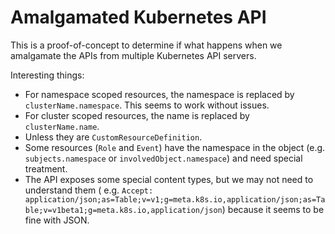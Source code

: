 # Amalgamated Kubernetes API

This is a proof-of-concept to determine if what happens when we amalgamate the APIs from multiple Kubernetes API
servers.

Interesting things:

* For namespace scoped resources, the namespace is replaced by `clusterName.namespace`. This seems to work without
  issues.
* For cluster scoped resources, the name is replaced by `clusterName.name`.
* Unless they are `CustomResourceDefinition`.
* Some resources (`Role` and `Event`) have the namespace in the object (e.g. `subjects.namespace`
  or `involvedObject.namespace`) and need special treatment.
* The API exposes some special content types, but we may not need to understand them (
  e.g. `Accept: application/json;as=Table;v=v1;g=meta.k8s.io,application/json;as=Table;v=v1beta1;g=meta.k8s.io,application/json`)
  because it seems to be fine with JSON.